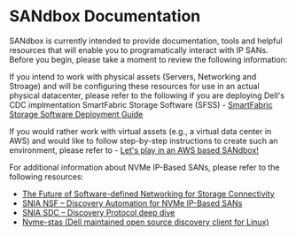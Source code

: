 # SANdbox Documentation

SANdbox is currently intended to provide documentation, tools and helpful resources that will enable you to programatically interact with IP SANs.  Before you begin, please take a moment to review the following information:

If you intend to work with physical assets (Servers, Networking and Stroage) and will be configuring these resources for use in an actual physical datacenter, please refer to the following if you are deploying Dell's CDC implmentation SmartFabric Storage Software (SFSS) - [SmartFabric Storage Software Deployment Guide](https://infohub.delltechnologies.com/t/smartfabric-storage-software-deployment-guide/)

If you would rather work with virtual assets (e.g., a virtual data center in AWS) and would like to follow step-by-step instructions to create such an environment, please refer to - [Let's play in an AWS based SANdbox!](https://brasstacksblog.typepad.com)

For additional information about NVMe IP-Based SANs, please refer to the following resources:

- [The Future of Software-defined Networking for Storage Connectivity](https://www.delltechnologies.com/en-us/blog/the-future-of-software-defined-networking-for-storage-connectivity/)
- [SNIA NSF – Discovery Automation for NVMe IP-Based SANs](https://www.youtube.com/watch?v=uzeK_g-1Pxw__;!!NEt6yMaO-gk!WdfAXaGVUFFHMzL4v-Pj2BdinQaPpTkm1l6GZTc15AdXNgIWDPyAsi6F4G96ptU$)
- [SNIA SDC – Discovery Protocol deep dive](https://www.youtube.com/watch?v=Oqb3s0llNxw__;!!NEt6yMaO-gk!WdfAXaGVUFFHMzL4v-Pj2BdinQaPpTkm1l6GZTc15AdXNgIWDPyAsi6FeqdFbxU$)
- [Nvme-stas (Dell maintained open source discovery client for Linux)](https://github.com/linux-nvme/nvme-stas__;!!NEt6yMaO-gk!WdfAXaGVUFFHMzL4v-Pj2BdinQaPpTkm1l6GZTc15AdXNgIWDPyAsi6FnqM_z2E$)